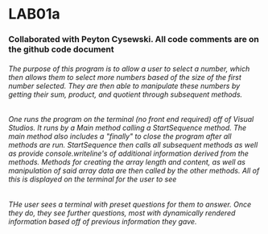 # LAB01a

### Collaborated with Peyton Cysewski. All code comments are on the github code document

###### The purpose of this program is to allow a user to select a number, which then allows them to select more numbers based of the size of the first number selected. They are then able to manipulate these numbers by getting their sum, product, and quotient through subsequent methods.

###### One runs the program on the terminal (no front end required) off of Visual Studios. It runs by a Main method calling a StartSequence method. The main method also includes a "finally" to close the program after all methods are run. StartSequence then calls all subsequent methods as well as provide console.writeline's of additional information derived from the methods. Methods for creating the array length and content, as well as manipulation of said array data are then called by the other methods. All of this is displayed on the terminal for the user to see

###### THe user sees a terminal with preset questions for them to answer. Once they do, they see further questions, most with dynamically rendered information based off of previous information they gave.